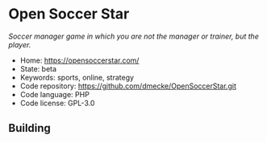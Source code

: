 # Open Soccer Star

_Soccer manager game in which you are not the manager or trainer, but the player._

- Home: https://opensoccerstar.com/
- State: beta
- Keywords: sports, online, strategy
- Code repository: https://github.com/dmecke/OpenSoccerStar.git
- Code language: PHP
- Code license: GPL-3.0

## Building

